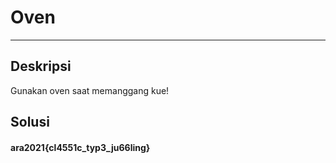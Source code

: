 # Oven
---
## Deskripsi
Gunakan oven saat memanggang kue!

## Solusi

#### ara2021{cl4551c_typ3_ju66ling}